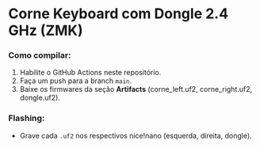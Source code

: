 # Corne Keyboard com Dongle 2.4 GHz (ZMK)

### Como compilar:
1. Habilite o GitHub Actions neste repositório.
2. Faça um push para a branch `main`.
3. Baixe os firmwares da seção **Artifacts** (corne_left.uf2, corne_right.uf2, dongle.uf2).

### Flashing:
- Grave cada `.uf2` nos respectivos nice!nano (esquerda, direita, dongle).